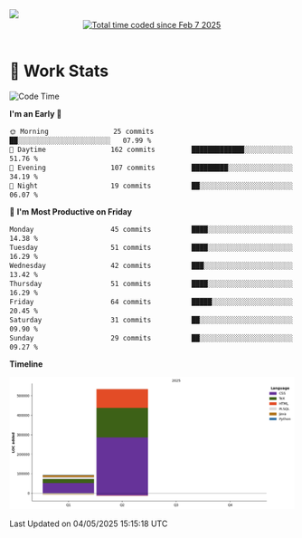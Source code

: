 <img src="https://capsule-render.vercel.app/api?type=waving&color=E0D7C8&height=200&section=header&text=Jeong8333&animation=fadeIn&fontColor=6D4930&fontSize=65&fontAlignY=60&stroke=6D4930&strokeWidth=3" />

<div align = center>
<a href="https://wakatime.com/@9207cd9b-e0ca-4b15-bb6a-6ad0a31854f8"><img src="https://wakatime.com/badge/user/9207cd9b-e0ca-4b15-bb6a-6ad0a31854f8.svg" alt="Total time coded since Feb 7 2025" /></a>
</div>
<br>

# 📝 **Work Stats**


<!--START_SECTION:waka-->
![Code Time](http://img.shields.io/badge/Code%20Time-9%20hrs%2027%20mins-blue)

**I'm an Early 🐤** 

```text
🌞 Morning                25 commits          ██░░░░░░░░░░░░░░░░░░░░░░░   07.99 % 
🌆 Daytime                162 commits         █████████████░░░░░░░░░░░░   51.76 % 
🌃 Evening                107 commits         █████████░░░░░░░░░░░░░░░░   34.19 % 
🌙 Night                  19 commits          ██░░░░░░░░░░░░░░░░░░░░░░░   06.07 % 
```
📅 **I'm Most Productive on Friday** 

```text
Monday                   45 commits          ████░░░░░░░░░░░░░░░░░░░░░   14.38 % 
Tuesday                  51 commits          ████░░░░░░░░░░░░░░░░░░░░░   16.29 % 
Wednesday                42 commits          ███░░░░░░░░░░░░░░░░░░░░░░   13.42 % 
Thursday                 51 commits          ████░░░░░░░░░░░░░░░░░░░░░   16.29 % 
Friday                   64 commits          █████░░░░░░░░░░░░░░░░░░░░   20.45 % 
Saturday                 31 commits          ██░░░░░░░░░░░░░░░░░░░░░░░   09.90 % 
Sunday                   29 commits          ██░░░░░░░░░░░░░░░░░░░░░░░   09.27 % 
```


**Timeline**

![Lines of Code chart](https://raw.githubusercontent.com/Jeong8333/Jeong8333/main/assets/bar_graph.png)


 Last Updated on 04/05/2025 15:15:18 UTC
<!--END_SECTION:waka-->

